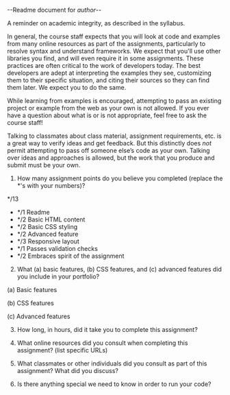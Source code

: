 --Readme document for *author*--

A reminder on academic integrity, as described in the syllabus.

In general, the course staff expects that you will look at code and examples from many online resources as part of the assignments, particularly to resolve syntax and understand frameworks. We expect that you'll use other libraries you find, and will even require it in some assignments. These practices are often critical to the work of developers today. The best developers are adept at interpreting the examples they see, customizing them to their specific situation, and citing their sources so they can find them later. We expect you to do the same.

While learning from examples is encouraged, attempting to pass an existing project or example from the web as your own is not allowed. If you ever have a question about what is or is not appropriate, feel free to ask the course staff!

Talking to classmates about class material, assignment requirements, etc. is a great way to verify ideas and get feedback. But this distinctly does *not* permit attempting to pass off someone else’s code as your own. Talking over ideas and approaches is allowed, but the work that you produce and submit must be your own.

1. How many assignment points do you believe you completed (replace the *'s with your numbers)?

*/13
- */1 Readme
- */2 Basic HTML content
- */2 Basic CSS styling
- */2 Advanced feature
- */3 Responsive layout
- */1 Passes validation checks
- */2 Embraces spirit of the assignment

2. What (a) basic features, (b) CSS features, and (c) advanced features did you include in your portfolio?

(a) Basic features



(b) CSS features



(c) Advanced features



3. How long, in hours, did it take you to complete this assignment?



4. What online resources did you consult when completing this assignment? (list specific URLs)



5. What classmates or other individuals did you consult as part of this assignment? What did you discuss?



6. Is there anything special we need to know in order to run your code?
